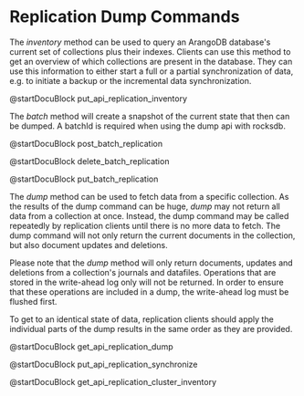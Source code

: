 Replication Dump Commands
=========================

The *inventory* method can be used to query an ArangoDB database's current
set of collections plus their indexes. Clients can use this method to get an 
overview of which collections are present in the database. They can use this information
to either start a full or a partial synchronization of data, e.g. to initiate a backup
or the incremental data synchronization.

<!-- arangod/RestHandler/RestReplicationHandler.cpp -->
@startDocuBlock put_api_replication_inventory


The *batch* method will create a snapshot of the current state that then can be
dumped. A batchId is required when using the dump api with rocksdb.

@startDocuBlock post_batch_replication

@startDocuBlock delete_batch_replication

@startDocuBlock put_batch_replication


The *dump* method can be used to fetch data from a specific collection. As the
results of the dump command can be huge, *dump* may not return all data from a collection
at once. Instead, the dump command may be called repeatedly by replication clients
until there is no more data to fetch. The dump command will not only return the
current documents in the collection, but also document updates and deletions.

Please note that the *dump* method will only return documents, updates and deletions
from a collection's journals and datafiles. Operations that are stored in the write-ahead
log only will not be returned. In order to ensure that these operations are included
in a dump, the write-ahead log must be flushed first. 

To get to an identical state of data, replication clients should apply the individual
parts of the dump results in the same order as they are provided.

<!-- arangod/RestHandler/RestReplicationHandler.cpp -->
@startDocuBlock get_api_replication_dump


<!-- arangod/RestHandler/RestReplicationHandler.cpp -->
@startDocuBlock put_api_replication_synchronize

<!-- arangod/RestHandler/RestReplicationHandler.cpp -->
@startDocuBlock get_api_replication_cluster_inventory
